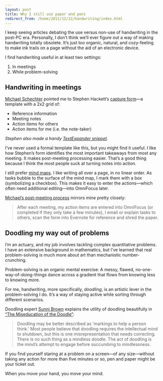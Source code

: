 ```yaml
---
layout: post
title: Why I still use paper and pens
redirect_from: /home/2011/12/12/handwriting/index.html
---
```

<p>I keep seeing articles debating the use versus non-use of handwriting in the post-PC era. Personally, I don&#8217;t think we&#8217;ll ever figure out a way of making handwriting totally obsolete. It&#8217;s just too organic, natural, and cozy-feeling to make ink trails on a page without the aid of an electronic device.</p>
<p>I find handwriting useful in at least two settings:</p>
<ol>
<li>In meetings</li>
<li>While problem-solving</li>
</ol>
<h2 id="handwritinginmeetings">Handwriting in meetings</h2>
<p><a href="http://michaelschechter.me/better-approach-to-meeting-notes/">Michael Schechter</a> pointed me to Stephen Hackett&#8217;s <a href="http://512pixels.net/the-capture-form/">capture form</a>—a template with a 2x2 grid of:</p>
<ul>
<li>Reference information</li>
<li>Meeting notes</li>
<li>Action items for others</li>
<li>Action items for me (i.e. the note-taker)</li>
</ul>
<p><em>Stephen also made a handy <a href="http://512pixels.net/capture-form-textexpander/">TextExpander snippet</a>.</em></p>
<p>I&#8217;ve never used a formal template like this, but you might find it useful. I like how Stephen&#8217;s form identifies the most important takeaways from most any meeting. It makes post-meeting processing easier. That&#8217;s a good thing because I think the most people suck at turning notes into action.</p>
<p>I still prefer <a href="http://www.practicallyefficient.com/tag/mind-mapping/">mind maps</a>. I like writing all over a page, in no linear order. As tasks bubble to the surface of the mind map, I mark them with a box (symbolizing a checkbox). This makes it easy to enter the actions—which often need additional editing—into OmniFocus later.</p>
<p><a href="http://michaelschechter.me/better-approach-to-meeting-notes/">Michael&#8217;s post-meeting process</a> mirrors mine pretty closely:</p>
<blockquote>
<p>After each meeting, my action items are entered into OmniFocus (or completed if they only take a few minutes), I email or explain tasks to others, scan the form into Evernote for reference and shred the paper.</p>
</blockquote>
<h2 id="doodlingmywayoutofproblems">Doodling my way out of problems</h2>
<p>I&#8217;m an actuary, and my job involves tackling complex quantitative problems. I have an extensive background in mathematics, but I&#8217;ve learned that real problem-solving is much more about art than mechanistic number-crunching.</p>
<p>Problem-solving is an organic mental exercise: A messy, flawed, no-one-way-of-doing-things dance across a gradient that flows from knowing less to knowing more.</p>
<p>For me, handwriting, more specifically, <em>doodling</em>, is an artistic lever in the problem-solving I do. It&#8217;s a way of staying active while sorting through different scenarios.</p>
<p>Doodling expert <a href="http://sunnibrown.com/">Sunni Brown</a> explains the utility of doodling beautifully in <a href="http://www.alistapart.com/articles/the-miseducation-of-the-doodle/">&#8220;The Miseducation of the Doodle&#8221;</a>:</p>
<blockquote>
<p>Doodling may be better described as ‘markings to help a person think.’ Most people believe that doodling requires the intellectual mind to shutdown, but this is one misrepresentation that needs correcting. There is no such thing as a mindless doodle. The act of doodling is the mind’s attempt to engage before succumbing to mindlessness.</p>
</blockquote>
<p>If you find yourself staring at a problem on a screen—of any size—without taking any action for more than five minutes or so, pen and paper might be your ticket out.</p>
<p>When you move your hand, you move your mind.</p>
